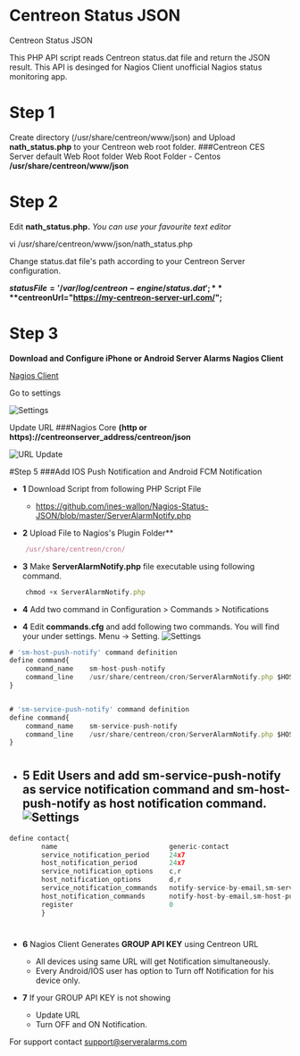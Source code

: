 # Centreon Status JSON
Centreon Status JSON

This PHP API script reads Centreon status.dat file and return the JSON result. This API is desinged for Nagios Client unofficial Nagios status monitoring app.

# Step 1
Create directory (/usr/share/centreon/www/json) and Upload **nath_status.php** to your Centreon web root folder.
###Centreon CES Server default Web Root folder Web Root Folder - Centos
**/usr/share/centreon/www/json**

# Step 2
Edit **nath_status.php.** *You can use your favourite text editor*

vi /usr/share/centreon/www/json/nath_status.php  

Change status.dat file's path according to your Centreon Server configuration.

**$statusFile = '/var/log/centreon-engine/status.dat';**
**$centreonUrl="https://my-centreon-server-url.com/";**


# Step 3
**Download and Configure iPhone or Android Server Alarms Nagios Client**

[Nagios Client](https://play.google.com/store/apps/details?id=com.serveralarms.nagios&hl=en)

Go to settings

![Settings](https://github.com/ines-wallon/Nagios-Status-JSON/blob/master/SettingPage-A-I.png)

Update URL
###Nagios Core
**(http or https)://centreonserver_address/centreon/json**



![URL Update](https://github.com/ines-wallon/Nagios-Status-JSON/blob/master/URLUpdatePage-A-I.png)

#Step 5
###Add IOS Push Notification and Android FCM Notification

- **1** Download Script from following PHP Script File
  - https://github.com/ines-wallon/Nagios-Status-JSON/blob/master/ServerAlarmNotify.php
  
- **2** Upload File to Nagios's Plugin Folder**
```javascript
    /usr/share/centreon/cron/
```
  
- **3** Make **ServerAlarmNotify.php** file executable using following command.
```javascript
    chmod +x ServerAlarmNotify.php
```
- **4** Add two command in Configuration  >  Commands  >  Notifications
  
- **4** Edit **commands.cfg** and add following two commands. You will find your under settings. Menu -> Setting.
![Settings](https://github.com/ines-wallon/Nagios-Status-JSON/blob/master/services-command.png)
```javascript
# 'sm-host-push-notify' command definition
define command{
    command_name 	sm-host-push-notify
    command_line 	/usr/share/centreon/cron/ServerAlarmNotify.php $HOSTNAME$ YOURGROUPKEY HOST $HOSTSTATE$
}


# 'sm-service-push-notify' command definition
define command{
  	command_name 	sm-service-push-notify
	command_line  	/usr/share/centreon/cron/ServerAlarmNotify.php $HOSTNAME$ YOURGROUPKEY SERVICE $SERVICESTATE$
}
```
#
- **5** Edit Users and add **sm-service-push-notify** as service notification command and **sm-host-push-notify** as host notification command.
![Settings](https://github.com/ines-wallon/Nagios-Status-JSON/blob/master/user.png)
   -
```javascript
define contact{
        name                            generic-contact
        service_notification_period     24x7
        host_notification_period        24x7
        service_notification_options    c,r
        host_notification_options       d,r
        service_notification_commands   notify-service-by-email,sm-service-push-notify
        host_notification_commands      notify-host-by-email,sm-host-push-notify
        register                        0       					
        }
```
#
- **6** Nagios Client Generates **GROUP API KEY** using Centreon URL
  - All devices using same URL will get Notification simultaneously.  
  - Every Android/IOS user has option to Turn off Notification for his device only.
  
- **7** If your GROUP API KEY is not showing
  - Update URL 
  - Turn OFF and ON Notification.
  
For support contact support@serveralarms.com
